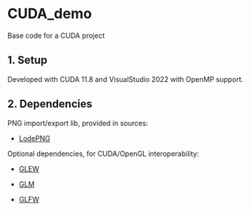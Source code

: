 # CUDA_demo
Base code for a CUDA project


## 1. Setup

Developed with CUDA 11.8 and VisualStudio 2022 with OpenMP support.


## 2. Dependencies

PNG import/export lib, provided in sources:

* [LodePNG](https://github.com/lvandeve/lodepng)  

 
Optional dependencies, for CUDA/OpenGL interoperability:
  
* [GLEW](http://glew.sourceforge.net/)
  
* [GLM](https://github.com/g-truc/glm)

* [GLFW](https://www.glfw.org/)
